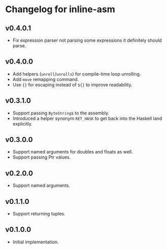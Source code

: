 # Changelog for inline-asm

## v0.4.0.1

* Fix expression parser not parsing some expressions it definitely should parse.

## v0.4.0.0

* Add helpers (`unroll`/`unrolls`) for compile-time loop unrolling.
* Add `move` remapping command.
* Use `{}` for escaping instead of `${}` to improve readability.

## v0.3.1.0

* Support passing `ByteString`s to the assembly.
* Introduced a helper synonym `RET_HASK` to get back into the Haskell land explicitly.

## v0.3.0.0

* Support named arguments for doubles and floats as well.
* Support passing Ptr values.

## v0.2.0.0

* Support named arguments.

## v0.1.1.0

* Support returning tuples.

## v0.1.0.0

* Initial implementation.
